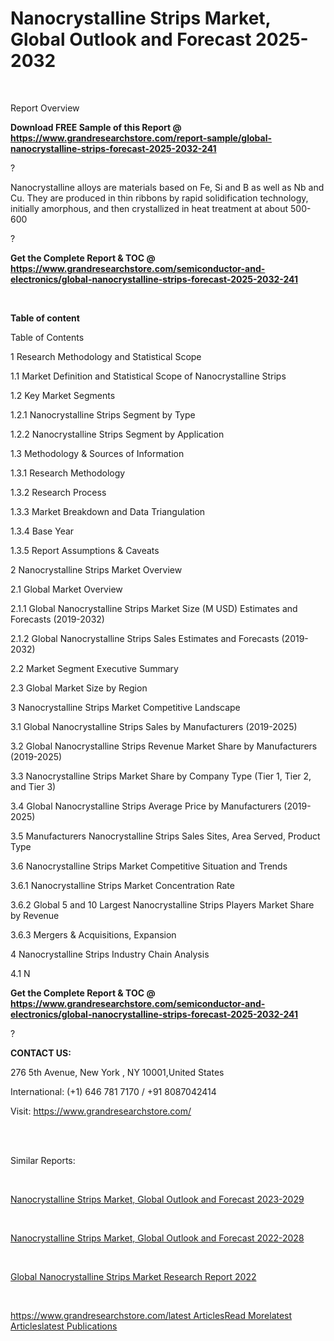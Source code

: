 <h1>Nanocrystalline Strips Market, Global Outlook and Forecast 2025-2032</h1><br/><p>Report Overview</p>
 
 
 
 <div><b>Download FREE Sample of this Report @ <a href="https://www.grandresearchstore.com/report-sample/global-nanocrystalline-strips-forecast-2025-2032-241">https://www.grandresearchstore.com/report-sample/global-nanocrystalline-strips-forecast-2025-2032-241</a></b></div>
 
 
 
 <p>? </p>
 
 
 
 <p>Nanocrystalline alloys are materials based on Fe, Si and B as well as Nb and Cu. They are produced in thin ribbons by rapid solidification technology, initially amorphous, and then crystallized in heat treatment at about 500-600</p>
 
 
 
 <p>? </p>
 
 
 
 <div><b>Get the Complete Report & TOC @ <a href="https://www.grandresearchstore.com/semiconductor-and-electronics/global-nanocrystalline-strips-forecast-2025-2032-241">https://www.grandresearchstore.com/semiconductor-and-electronics/global-nanocrystalline-strips-forecast-2025-2032-241</a></b></div>
 
 
 
 <p><br />
 
 <b>Table of content</b></p>
 
 
 
 <p>Table of Contents<br />
 
 1 Research Methodology and Statistical Scope<br />
 
 1.1 Market Definition and Statistical Scope of Nanocrystalline Strips<br />
 
 1.2 Key Market Segments<br />
 
 1.2.1 Nanocrystalline Strips Segment by Type<br />
 
 1.2.2 Nanocrystalline Strips Segment by Application<br />
 
 1.3 Methodology & Sources of Information<br />
 
 1.3.1 Research Methodology<br />
 
 1.3.2 Research Process<br />
 
 1.3.3 Market Breakdown and Data Triangulation<br />
 
 1.3.4 Base Year<br />
 
 1.3.5 Report Assumptions & Caveats<br />
 
 2 Nanocrystalline Strips Market Overview<br />
 
 2.1 Global Market Overview<br />
 
 2.1.1 Global Nanocrystalline Strips Market Size (M USD) Estimates and Forecasts (2019-2032)<br />
 
 2.1.2 Global Nanocrystalline Strips Sales Estimates and Forecasts (2019-2032)<br />
 
 2.2 Market Segment Executive Summary<br />
 
 2.3 Global Market Size by Region<br />
 
 3 Nanocrystalline Strips Market Competitive Landscape<br />
 
 3.1 Global Nanocrystalline Strips Sales by Manufacturers (2019-2025)<br />
 
 3.2 Global Nanocrystalline Strips Revenue Market Share by Manufacturers (2019-2025)<br />
 
 3.3 Nanocrystalline Strips Market Share by Company Type (Tier 1, Tier 2, and Tier 3)<br />
 
 3.4 Global Nanocrystalline Strips Average Price by Manufacturers (2019-2025)<br />
 
 3.5 Manufacturers Nanocrystalline Strips Sales Sites, Area Served, Product Type<br />
 
 3.6 Nanocrystalline Strips Market Competitive Situation and Trends<br />
 
 3.6.1 Nanocrystalline Strips Market Concentration Rate<br />
 
 3.6.2 Global 5 and 10 Largest Nanocrystalline Strips Players Market Share by Revenue<br />
 
 3.6.3 Mergers & Acquisitions, Expansion<br />
 
 4 Nanocrystalline Strips Industry Chain Analysis<br />
 
 4.1 N</p>
 
 
 
 <div><b>Get the Complete Report & TOC @ <a href="https://www.grandresearchstore.com/semiconductor-and-electronics/global-nanocrystalline-strips-forecast-2025-2032-241">https://www.grandresearchstore.com/semiconductor-and-electronics/global-nanocrystalline-strips-forecast-2025-2032-241</a></b></div>
 
 
 
 <p>? </p>
 
 
 
 <p><b>CONTACT US:</b><br />
 
 276 5th Avenue, New York , NY 10001,United States<br />
 
 International: (+1) 646 781 7170 / +91 8087042414<br />
 
 Visit: <a href="https://www.grandresearchstore.com/">https://www.grandresearchstore.com/</a><br />
 
 <br />
 
 <br />
 
 Similar Reports:<br />
 
 <br />
 
 <a href="https://www.grandresearchstore.com/chemicals-and-materials/global-nanocrystalline-strips-forecast-2023-2029-317">Nanocrystalline Strips Market, Global Outlook and Forecast 2023-2029</a><br />
 
 <br />
 
 <a href="https://www.grandresearchstore.com/chemicals-and-materials/global-nanocrystalline-strips-forecast-2022-2028-230">Nanocrystalline Strips Market, Global Outlook and Forecast 2022-2028</a><br />
 
 <br />
 
 <a href="https://www.grandresearchstore.com/chemicals-and-materials/global-nanocrystalline-strips-2022-279">Global Nanocrystalline Strips Market Research Report 2022</a><br />
 
 <br />
 
 <a href="https://gyeongbokgung.com">https://www.grandresearchstore.com/</a><a href="https://hallyeomaritime.com">latest Articles</a><a href="https://jingwansa.com">Read More</a><a href="https://nguoiviet.jp/">latest Articles</a><a href="https://www.intelmarketresearch.com/">latest Publications</a></p>
